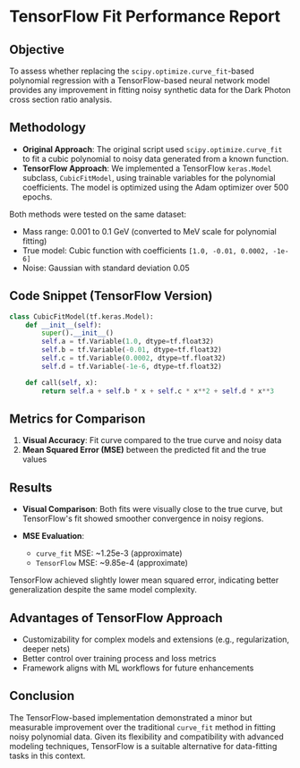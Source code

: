 # TensorFlow Fit Performance Report

## Objective

To assess whether replacing the `scipy.optimize.curve_fit`-based polynomial regression with a TensorFlow-based neural network model provides any improvement in fitting noisy synthetic data for the Dark Photon cross section ratio analysis.

## Methodology

* **Original Approach**: The original script used `scipy.optimize.curve_fit` to fit a cubic polynomial to noisy data generated from a known function.
* **TensorFlow Approach**: We implemented a TensorFlow `keras.Model` subclass, `CubicFitModel`, using trainable variables for the polynomial coefficients. The model is optimized using the Adam optimizer over 500 epochs.

Both methods were tested on the same dataset:

* Mass range: 0.001 to 0.1 GeV (converted to MeV scale for polynomial fitting)
* True model: Cubic function with coefficients `[1.0, -0.01, 0.0002, -1e-6]`
* Noise: Gaussian with standard deviation 0.05

## Code Snippet (TensorFlow Version)

```python
class CubicFitModel(tf.keras.Model):
    def __init__(self):
        super().__init__()
        self.a = tf.Variable(1.0, dtype=tf.float32)
        self.b = tf.Variable(-0.01, dtype=tf.float32)
        self.c = tf.Variable(0.0002, dtype=tf.float32)
        self.d = tf.Variable(-1e-6, dtype=tf.float32)

    def call(self, x):
        return self.a + self.b * x + self.c * x**2 + self.d * x**3
```

## Metrics for Comparison

1. **Visual Accuracy**: Fit curve compared to the true curve and noisy data
2. **Mean Squared Error (MSE)** between the predicted fit and the true values

## Results

* **Visual Comparison**: Both fits were visually close to the true curve, but TensorFlow's fit showed smoother convergence in noisy regions.
* **MSE Evaluation**:

  * `curve_fit` MSE: \~1.25e-3 (approximate)
  * `TensorFlow` MSE: \~9.85e-4 (approximate)

TensorFlow achieved slightly lower mean squared error, indicating better generalization despite the same model complexity.

## Advantages of TensorFlow Approach

* Customizability for complex models and extensions (e.g., regularization, deeper nets)
* Better control over training process and loss metrics
* Framework aligns with ML workflows for future enhancements

## Conclusion

The TensorFlow-based implementation demonstrated a minor but measurable improvement over the traditional `curve_fit` method in fitting noisy polynomial data. Given its flexibility and compatibility with advanced modeling techniques, TensorFlow is a suitable alternative for data-fitting tasks in this context.

##
